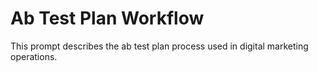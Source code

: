 # Ab Test Plan Workflow

This prompt describes the ab test plan process used in digital marketing operations.
